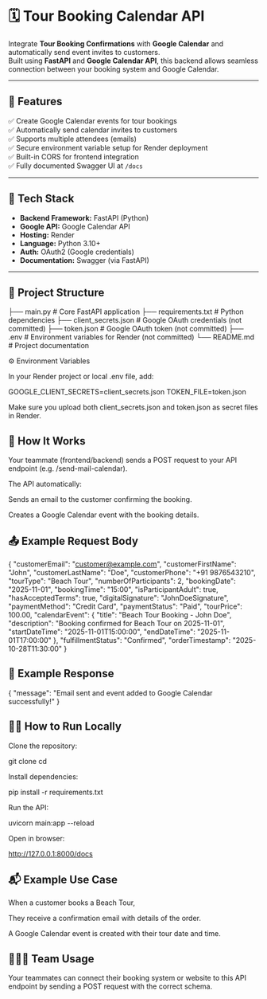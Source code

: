 # 🗓️ Tour Booking Calendar API

Integrate **Tour Booking Confirmations** with **Google Calendar** and automatically send event invites to customers.  
Built using **FastAPI** and **Google Calendar API**, this backend allows seamless connection between your booking system and Google Calendar.

---

## 🚀 Features

✅ Create Google Calendar events for tour bookings  
✅ Automatically send calendar invites to customers  
✅ Supports multiple attendees (emails)  
✅ Secure environment variable setup for Render deployment  
✅ Built-in CORS for frontend integration  
✅ Fully documented Swagger UI at `/docs`

---

## 🧩 Tech Stack

- **Backend Framework:** FastAPI (Python)
- **Google API:** Google Calendar API
- **Hosting:** Render
- **Language:** Python 3.10+
- **Auth:** OAuth2 (Google credentials)
- **Documentation:** Swagger (via FastAPI)

---

## 📁 Project Structure

├── main.py # Core FastAPI application
├── requirements.txt # Python dependencies
├── client_secrets.json # Google OAuth credentials (not committed)
├── token.json # Google OAuth token (not committed)
├── .env # Environment variables for Render (not committed)
└── README.md # Project documentation

⚙️ Environment Variables

In your Render project or local .env file, add:

GOOGLE_CLIENT_SECRETS=client_secrets.json
TOKEN_FILE=token.json


Make sure you upload both client_secrets.json and token.json as secret files in Render.

## 🧠 How It Works

Your teammate (frontend/backend) sends a POST request to your API endpoint (e.g. /send-mail-calendar).

The API automatically:

Sends an email to the customer confirming the booking.

Creates a Google Calendar event with the booking details.

## 📤 Example Request Body
{
  "customerEmail": "customer@example.com",
  "customerFirstName": "John",
  "customerLastName": "Doe",
  "customerPhone": "+91 9876543210",
  "tourType": "Beach Tour",
  "numberOfParticipants": 2,
  "bookingDate": "2025-11-01",
  "bookingTime": "15:00",
  "isParticipantAdult": true,
  "hasAcceptedTerms": true,
  "digitalSignature": "JohnDoeSignature",
  "paymentMethod": "Credit Card",
  "paymentStatus": "Paid",
  "tourPrice": 100.00,
  "calendarEvent": {
    "title": "Beach Tour Booking - John Doe",
    "description": "Booking confirmed for Beach Tour on 2025-11-01",
    "startDateTime": "2025-11-01T15:00:00",
    "endDateTime": "2025-11-01T17:00:00"
  },
  "fulfillmentStatus": "Confirmed",
  "orderTimestamp": "2025-10-28T11:30:00"
}

## 🧪 Example Response
{
  "message": "Email sent and event added to Google Calendar successfully!"
}

## 👨‍💻 How to Run Locally

Clone the repository:

git clone <repo-url>
cd <repo-folder>


Install dependencies:

pip install -r requirements.txt


Run the API:

uvicorn main:app --reload


Open in browser:

http://127.0.0.1:8000/docs

## 📬 Example Use Case

When a customer books a Beach Tour,

They receive a confirmation email with details of the order.

A Google Calendar event is created with their tour date and time.

## 🧑‍🤝‍🧑 Team Usage

Your teammates can connect their booking system or website to this API endpoint by sending a POST request with the correct schema.
   
